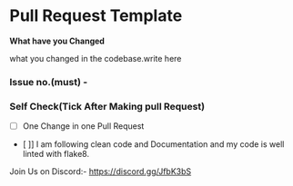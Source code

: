 # Pull Request Template

**What have you Changed**

what you changed in the codebase.write here

### Issue no.(must) - #

### Self Check(Tick After Making pull Request)

- [ ] One Change in one Pull Request
- [ ]] I am following clean code and Documentation and my code is well linted with flake8.

Join Us on Discord:- https://discord.gg/JfbK3bS
